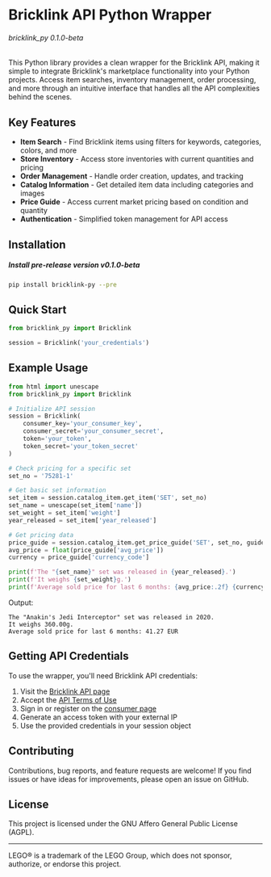 # Bricklink API Python Wrapper
###### bricklink_py 0.1.0-beta

This Python library provides a clean wrapper for the Bricklink API, making it simple to integrate Bricklink's marketplace functionality into your Python projects. Access item searches, inventory management, order processing, and more through an intuitive interface that handles all the API complexities behind the scenes.

## Key Features

- **Item Search** - Find Bricklink items using filters for keywords, categories, colors, and more
- **Store Inventory** - Access store inventories with current quantities and pricing
- **Order Management** - Handle order creation, updates, and tracking
- **Catalog Information** - Get detailed item data including categories and images
- **Price Guide** - Access current market pricing based on condition and quantity
- **Authentication** - Simplified token management for API access

## Installation
##### Install pre-release version v0.1.0-beta
```bash
pip install bricklink-py --pre
```

## Quick Start

```python
from bricklink_py import Bricklink

session = Bricklink('your_credentials')
```

## Example Usage

```python
from html import unescape
from bricklink_py import Bricklink

# Initialize API session
session = Bricklink(
    consumer_key='your_consumer_key',
    consumer_secret='your_consumer_secret',
    token='your_token',
    token_secret='your_token_secret'
)

# Check pricing for a specific set
set_no = '75281-1'

# Get basic set information
set_item = session.catalog_item.get_item('SET', set_no)
set_name = unescape(set_item['name'])
set_weight = set_item['weight']
year_released = set_item['year_released']

# Get pricing data
price_guide = session.catalog_item.get_price_guide('SET', set_no, guide_type='sold')
avg_price = float(price_guide['avg_price'])
currency = price_guide['currency_code']

print(f'The "{set_name}" set was released in {year_released}.')
print(f'It weighs {set_weight}g.')
print(f'Average sold price for last 6 months: {avg_price:.2f} {currency}')
```

Output:
```
The "Anakin's Jedi Interceptor" set was released in 2020.
It weighs 360.00g.
Average sold price for last 6 months: 41.27 EUR
```

## Getting API Credentials

To use the wrapper, you'll need Bricklink API credentials:

1. Visit the [Bricklink API page](https://www.bricklink.com/v2/api/welcome.page)
2. Accept the [API Terms of Use](https://www.bricklink.com/v3/terms_of_use_api.page)
3. Sign in or register on the [consumer page](https://www.bricklink.com/v2/api/register_consumer.page)
4. Generate an access token with your external IP
5. Use the provided credentials in your session object

## Contributing

Contributions, bug reports, and feature requests are welcome! If you find issues or have ideas for improvements, please open an issue on GitHub.

## License

This project is licensed under the GNU Affero General Public License (AGPL).

---

LEGO® is a trademark of the LEGO Group, which does not sponsor, authorize, or endorse this project.
